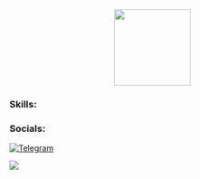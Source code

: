 <div id="header" align="center">

  <img src="https://media3.giphy.com/media/ZGbnid8SQaLvd5FnLz/giphy.gif?cid=82a1493bxxxs3y4lftccluw51cdxjmhl207cgc8twp6kxtr8&ep=v1_gifs_related&rid=giphy.gif&ct=s" width="135"/>

</div>


### Skills:


### Socials:
[![Telegram](https://img.shields.io/badge/-Telegram-090909?style=for-the-badge&logo=telegram&logoColor=27A0D9)](https://t.me/twisterraze666)

![](https://komarev.com/ghpvc/?username=twisterraze666&color=brightgreen)

